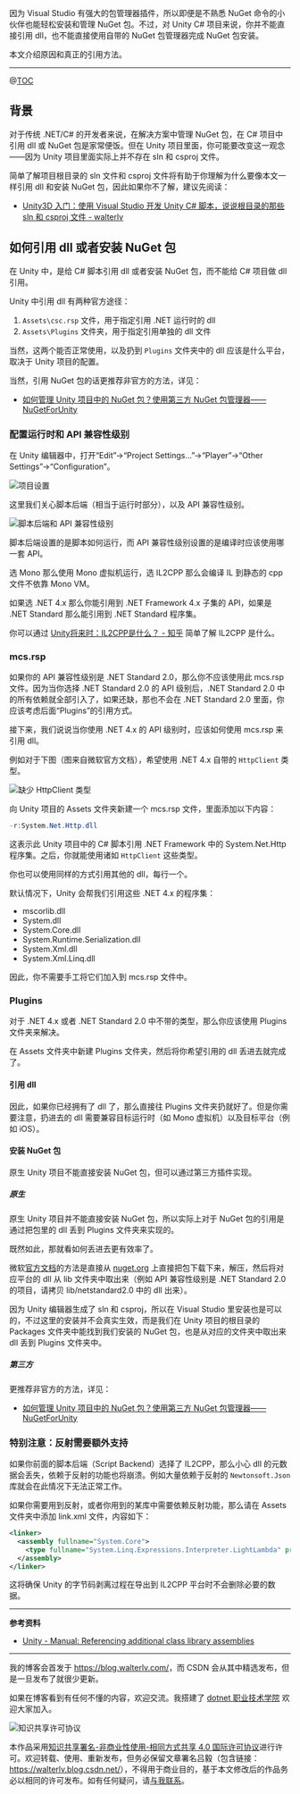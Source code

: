 

因为 Visual Studio 有强大的包管理器插件，所以即便是不熟悉 NuGet 命令的小伙伴也能轻松安装和管理 NuGet 包。不过，对 Unity C# 项目来说，你并不能直接引用 dll，也不能直接使用自带的 NuGet 包管理器完成 NuGet 包安装。

本文介绍原因和真正的引用方法。

---

@[TOC](本文内容)

## 背景

对于传统 .NET/C# 的开发者来说，在解决方案中管理 NuGet 包，在 C# 项目中引用 dll 或 NuGet 包是家常便饭。但在 Unity 项目里面，你可能要改变这一观念——因为 Unity 项目里面实际上并不存在 sln 和 csproj 文件。

简单了解项目根目录的 sln 文件和 csproj 文件将有助于你理解为什么要像本文一样引用 dll 和安装 NuGet 包，因此如果你不了解，建议先阅读：

- [Unity3D 入门：使用 Visual Studio 开发 Unity C# 脚本，说说根目录的那些 sln 和 csproj 文件 - walterlv](https://blog.walterlv.com/post/unity-starter-the-sln-and-csproj-files.html)

## 如何引用 dll 或者安装 NuGet 包

在 Unity 中，是给 C# 脚本引用 dll 或者安装 NuGet 包，而不能给 C# 项目做 dll 引用。

Unity 中引用 dll 有两种官方途径：

1. `Assets\csc.rsp` 文件，用于指定引用 .NET 运行时的 dll
2. `Assets\Plugins` 文件夹，用于指定引用单独的 dll 文件

当然，这两个能否正常使用，以及扔到 `Plugins` 文件夹中的 dll 应该是什么平台，取决于 Unity 项目的配置。

当然，引用 NuGet 包的话更推荐非官方的方法，详见：

- [如何管理 Unity 项目中的 NuGet 包？使用第三方 NuGet 包管理器——NuGetForUnity](https://blog.walterlv.com/post/third-party-unity-nuget-management.html)

### 配置运行时和 API 兼容性级别

在 Unity 编辑器中，打开“Edit”->“Project Settings...”->“Player”->“Other Settings”->“Configuration”。

![项目设置](https://blog.walterlv.com/static/posts/2020-04-27-20-50-54.png)

这里我们关心脚本后端（相当于运行时部分），以及 API 兼容性级别。

![脚本后端和 API 兼容性级别](https://blog.walterlv.com/static/posts/2020-04-27-20-52-55.png)

脚本后端设置的是脚本如何运行，而 API 兼容性级别设置的是编译时应该使用哪一套 API。

选 Mono 那么使用 Mono 虚拟机运行，选 IL2CPP 那么会编译 IL 到静态的 cpp 文件不依靠 Mono VM。

如果选 .NET 4.x 那么你能引用到 .NET Framework 4.x 子集的 API，如果是 .NET Standard 那么能引用到 .NET Standard 程序集。

你可以通过 [Unity将来时：IL2CPP是什么？ - 知乎](https://zhuanlan.zhihu.com/p/19972689) 简单了解 IL2CPP 是什么。

### mcs.rsp

如果你的 API 兼容性级别是 .NET Standard 2.0，那么你不应该使用此 mcs.rsp 文件。因为当你选择 .NET Standard 2.0 的 API 级别后，.NET Standard 2.0 中的所有依赖就全部引入了，如果还缺，那也不会在 .NET Standard 2.0 里面，你应该考虑后面“Plugins”的引用方式。

接下来，我们说说当你使用 .NET 4.x 的 API 级别时，应该如何使用 mcs.rsp 来引用 dll。

例如对于下图（图来自微软官方文档），希望使用 .NET 4.x 自带的 `HttpClient` 类型。

![缺少 HttpClient 类型](https://blog.walterlv.com/static/posts/2020-04-27-21-18-05.png)

向 Unity 项目的 Assets 文件夹新建一个 mcs.rsp 文件，里面添加以下内容：

```csharp
-r:System.Net.Http.dll
```

这表示此 Unity 项目中的 C# 脚本引用 .NET Framework 中的 System.Net.Http 程序集。之后，你就能使用诸如 `HttpClient` 这些类型。

你也可以使用同样的方式引用其他的 dll，每行一个。

默认情况下，Unity 会帮我们引用这些 .NET 4.x 的程序集：

- mscorlib.dll
- System.dll
- System.Core.dll
- System.Runtime.Serialization.dll
- System.Xml.dll
- System.Xml.Linq.dll

因此，你不需要手工将它们加入到 mcs.rsp 文件中。

### Plugins

对于 .NET 4.x 或者 .NET Standard 2.0 中不带的类型，那么你应该使用 Plugins 文件夹来解决。

在 Assets 文件夹中新建 Plugins 文件夹，然后将你希望引用的 dll 丢进去就完成了。

#### 引用 dll

因此，如果你已经拥有了 dll 了，那么直接往 Plugins 文件夹扔就好了。但是你需要注意，扔进去的 dll 需要兼容目标运行时（如 Mono 虚拟机）以及目标平台（例如 iOS）。

#### 安装 NuGet 包

原生 Unity 项目不能直接安装 NuGet 包，但可以通过第三方插件实现。

##### 原生

原生 Unity 项目并不能直接安装 NuGet 包，所以实际上对于 NuGet 包的引用是通过把包里的 dll 丢到 Plugins 文件夹来实现的。

既然如此，那就看如何丢进去更有效率了。

微软[官方文档](https://docs.microsoft.com/en-us/visualstudio/cross-platform/unity-scripting-upgrade)的方法是直接从 [nuget.org](https://nuget.org) 上直接把包下载下来，解压，然后将对应平台的 dll 从 lib 文件夹中取出来（例如 API 兼容性级别是 .NET Standard 2.0 的项目，请拷贝 lib/netstandard2.0 中的 dll 出来）。

因为 Unity 编辑器生成了 sln 和 csproj，所以在 Visual Studio 里安装也是可以的，不过这里的安装并不会真实生效，而是我们在 Unity 项目的根目录的 Packages 文件夹中能找到我们安装的 NuGet 包，也是从对应的文件夹中取出来 dll 丢到 Plugins 文件夹中。

##### 第三方

更推荐非官方的方法，详见：

- [如何管理 Unity 项目中的 NuGet 包？使用第三方 NuGet 包管理器——NuGetForUnity](https://blog.walterlv.com/post/third-party-unity-nuget-management.html)

### 特别注意：反射需要额外支持

如果你前面的脚本后端（Script Backend）选择了 IL2CPP，那么小心 dll 的元数据会丢失，依赖于反射的功能也将崩溃。例如大量依赖于反射的 `Newtonsoft.Json` 库就会在此情况下无法正常工作。

如果你需要用到反射，或者你用到的某库中需要依赖反射功能，那么请在 Assets 文件夹中添加 link.xml 文件，内容如下：

```xml
<linker>
  <assembly fullname="System.Core">
    <type fullname="System.Linq.Expressions.Interpreter.LightLambda" preserve="all" />
  </assembly>
</linker>
```

这将确保 Unity 的字节码剥离过程在导出到 IL2CPP 平台时不会删除必要的数据。

---

**参考资料**

- [Unity - Manual: Referencing additional class library assemblies](https://docs.unity3d.com/Manual/dotnetProfileAssemblies.html?_ga=2.153567932.542818802.1587977026-543747318.1585549821)

---

我的博客会首发于 <https://blog.walterlv.com/>，而 CSDN 会从其中精选发布，但是一旦发布了就很少更新。

如果在博客看到有任何不懂的内容，欢迎交流。我搭建了 [dotnet 职业技术学院](https://t.me/dotnet_campus) 欢迎大家加入。

![知识共享许可协议](https://img-blog.csdnimg.cn/20190406094629787.png)

本作品采用[知识共享署名-非商业性使用-相同方式共享 4.0 国际许可协议](http://creativecommons.org/licenses/by-nc-sa/4.0/)进行许可。欢迎转载、使用、重新发布，但务必保留文章署名吕毅（包含链接：<https://walterlv.blog.csdn.net/>），不得用于商业目的，基于本文修改后的作品务必以相同的许可发布。如有任何疑问，请[与我联系](mailto:walter.lv@qq.com)。

